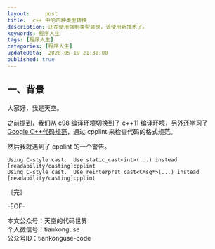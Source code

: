 ```yaml
---   
layout:     post  
title:  c++ 中的四种类型转换  
description: 还在使用强制类型装换，该使用新技术了。  
keywords: 程序人生  
tags: [程序人生]    
categories: [程序人生]  
updateData:  2020-05-19 21:30:00  
published: true  
---  
```



## 一、背景  


大家好，我是天空。  


之前提到，我们从 c98 编译环境切换到了 c++11 编译环境，另外还学习了 [Google C++代码规范](https://mp.weixin.qq.com/s/2O0ox45gIRRVHPrTjBRxsQ)，通过 cpplint 来检查代码的格式规范。  


然后我就遇到了 cpplint 的一个警告。  


```
Using C-style cast.  Use static_cast<int>(...) instead  [readability/casting]cpplint  
Using C-style cast.  Use reinterpret_cast<CMsg*>(...) instead  [readability/casting]cpplint  
```




《完》  


-EOF-  



本文公众号：天空的代码世界  
个人微信号：tiankonguse  
公众号ID：tiankonguse-code  
  

